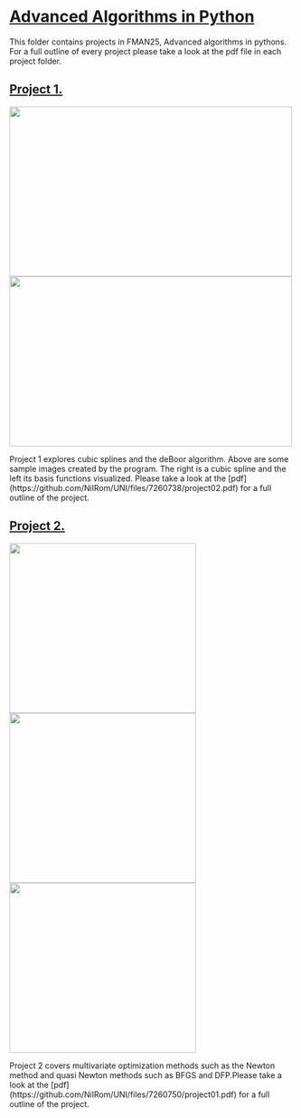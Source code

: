 # [Advanced Algorithms in Python](https://github.com/NilRom/UNI/tree/main/Advanced_algorithms_in_python)
This folder contains projects in FMAN25, Advanced algorithms in pythons. For a full outline of every project please take a look at the pdf file in each project folder.
## [Project 1.](https://github.com/NilRom/UNI/tree/main/Advanced_algorithms_in_python/project_1)
<p float="left">
  <img src="https://user-images.githubusercontent.com/79469939/135302574-d11b243e-e533-477d-82a3-9e7196655e86.png" width="500" height = "300"/>
  <img src="https://user-images.githubusercontent.com/79469939/135302581-51d0bb65-b10f-4e40-a392-715067cedf2d.png" width="500" height = "300"/>
</p>
Project 1 explores cubic splines and the deBoor algorithm. Above are some sample images created by the program. The right is a cubic spline and the left its basis functions visualized. Please take a look at the [pdf](https://github.com/NilRom/UNI/files/7260738/project02.pdf) for a full outline of the project.

## [Project 2.](https://github.com/NilRom/UNI/tree/main/Advanced_algorithms_in_python/project2)
<p float="left">
  <img src="https://user-images.githubusercontent.com/79469939/135304973-9dc21c31-82b1-4139-b906-afb3c2be9a4b.png" width="330" height = "300"/>
  <img src="https://user-images.githubusercontent.com/79469939/135304970-e5c253d3-79dc-43d5-be74-2a72d0133621.png" width="330" height = "300"/>
  <img src="https://user-images.githubusercontent.com/79469939/135305794-12acfc7d-4526-4811-ae28-6a6ee03e1f57.png" width="330" height = "300"/>
</p>
Project 2 covers multivariate optimization methods such as the Newton method and quasi Newton methods such as BFGS and DFP.Please take a look at the [pdf](https://github.com/NilRom/UNI/files/7260750/project01.pdf) for a full outline of the project.
